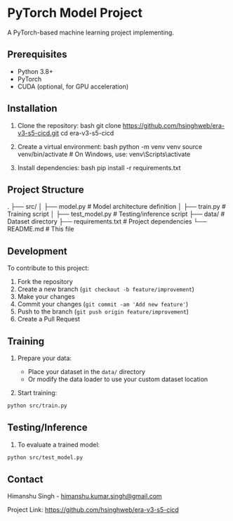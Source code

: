 # PyTorch Model Project

A PyTorch-based machine learning project implementing.

## Prerequisites

- Python 3.8+
- PyTorch
- CUDA (optional, for GPU acceleration)

## Installation

1. Clone the repository:
bash
git clone https://github.com/hsinghweb/era-v3-s5-cicd.git
cd era-v3-s5-cicd

2. Create a virtual environment:
bash
python -m venv venv
source venv/bin/activate  # On Windows, use: venv\Scripts\activate

3. Install dependencies:
bash
pip install -r requirements.txt

## Project Structure

.
├── src/
│   ├── model.py          # Model architecture definition
│   ├── train.py          # Training script
│   ├── test_model.py     # Testing/inference script
├── data/                 # Dataset directory
├── requirements.txt      # Project dependencies
└── README.md             # This file

## Development

To contribute to this project:

1. Fork the repository
2. Create a new branch (`git checkout -b feature/improvement`)
3. Make your changes
4. Commit your changes (`git commit -am 'Add new feature'`)
5. Push to the branch (`git push origin feature/improvement`)
6. Create a Pull Request

## Training

1. Prepare your data:
   - Place your dataset in the `data/` directory
   - Or modify the data loader to use your custom dataset location

2. Start training:
```bash
python src/train.py
```

## Testing/Inference

1. To evaluate a trained model:
```bash
python src/test_model.py
```

## Contact

Himanshu Singh - himanshu.kumar.singh@gmail.com

Project Link: https://github.com/hsinghweb/era-v3-s5-cicd

